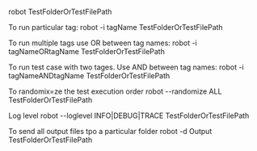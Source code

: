 robot TestFolderOrTestFilePath

To run particular tag:
    robot -i tagName TestFolderOrTestFilePath

To run multiple tags use OR between tag names:
    robot -i tagNameORtagName TestFolderOrTestFilePath

To run test case with two tages. Use AND between tag names:
    robot -i tagNameANDtagName TestFolderOrTestFilePath

To randomix=ze the test execution order
    robot --randomize ALL TestFolderOrTestFilePath

Log level
    robot --loglevel INFO|DEBUG|TRACE TestFolderOrTestFilePath

To send all output files tpo a particular folder
    robot -d Output TestFolderOrTestFilePath